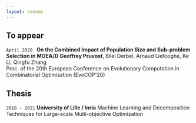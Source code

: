```yaml
---
layout: resume
---
```

## To appear
`April 2020 `
__On the Combined Impact of Population Size and Sub-problem Selection in MOEA/D__
**Geoffrey Pruvost**, Bilel Derbel, Arnaud Liefooghe, Ke Li, Qingfu Zhang <br>
Proc. of the 20th European Conference on Evolutionary Computation in Combinatorial Optimisation (EvoCOP'20) 

## Thesis

`2018 - 2021`
__University of Lille / Inria__
Machine Learning and Decomposition Techniques for Large-scale Multi-objective Optimization 



<!-- ### Footer

Last updated: August 2018 -->


